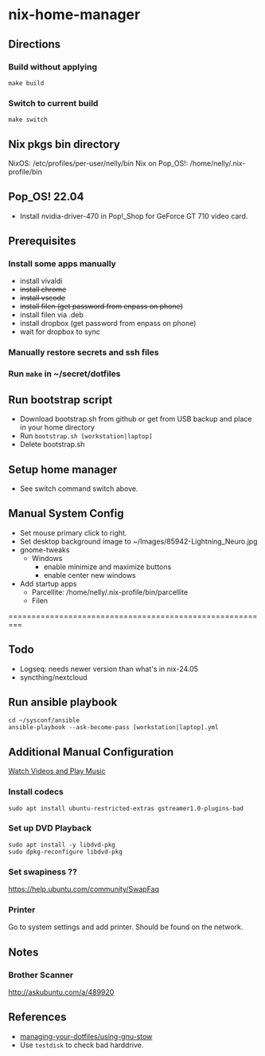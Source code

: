 # nix-home-manager

## Directions

### Build without applying
```shell
make build
```

### Switch to current build
```shell
make switch
```

## Nix pkgs bin directory
NixOS: /etc/profiles/per-user/nelly/bin
Nix on Pop_OS!: /home/nelly/.nix-profile/bin

## Pop_OS! 22.04

* Install nvidia-driver-470 in Pop!_Shop for GeForce GT 710 video card.

## Prerequisites

### Install some apps manually
* install vivaldi
* ~~install chrome~~
* ~~install vscode~~
* ~~install filen (get password from enpass on phone)~~
* install filen via .deb
* install dropbox (get password from enpass on phone)
* wait for dropbox to sync

### Manually restore secrets and ssh files

### Run `make` in ~/secret/dotfiles

## Run bootstrap script
* Download bootstrap.sh from github or get from USB backup and place in your home directory
* Run `bootstrap.sh [workstation|laptop]`
* Delete bootstrap.sh

## Setup home manager
* See switch command switch above.

## Manual System Config
* Set mouse primary click to right.
* Set desktop background image to ~/Images/85942-Lightning_Neuro.jpg
* gnome-tweaks
  * Windows
    * enable minimize and maximize buttons
    * enable center new windows
* Add startup apps
  * Parcellite: /home/nelly/.nix-profile/bin/parcellite
  * Filen

=========================================================

## Todo
* Logseq: needs newer version than what's in nix-24.05
* syncthing/nextcloud

## Run ansible playbook

```shell
cd ~/sysconf/ansible
ansible-playbook --ask-become-pass [workstation|laptop].yml
```

## Additional Manual Configuration

[Watch Videos and Play Music](https://support.system76.com/articles/codecs/)

### Install codecs
```shell
sudo apt install ubuntu-restricted-extras gstreamer1.0-plugins-bad
```
### Set up DVD Playback
```shell
sudo apt install -y libdvd-pkg
sudo dpkg-reconfigure libdvd-pkg
```

### Set swapiness ??
https://help.ubuntu.com/community/SwapFaq

### Printer
Go to system settings and add printer. Should be found on the network.

## Notes

### Brother Scanner

http://askubuntu.com/a/489920

## References

* [managing-your-dotfiles/using-gnu-stow](https://systemcrafters.net/managing-your-dotfiles/using-gnu-stow/)
* Use `testdisk` to check bad harddrive.
